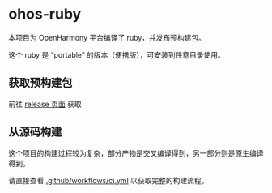 # ohos-ruby
本项目为 OpenHarmony 平台编译了 ruby，并发布预构建包。

这个 ruby 是 “portable” 的版本（便携版），可安装到任意目录使用。

## 获取预构建包
前往 [release 页面](https://github.com/Harmonybrew/ohos-ruby/releases) 获取

## 从源码构建
这个项目的构建过程较为复杂，部分产物是交叉编译得到，另一部分则是原生编译得到。

请直接查看 [.github/workflows/ci.yml](.github/workflows/ci.yml) 以获取完整的构建流程。
